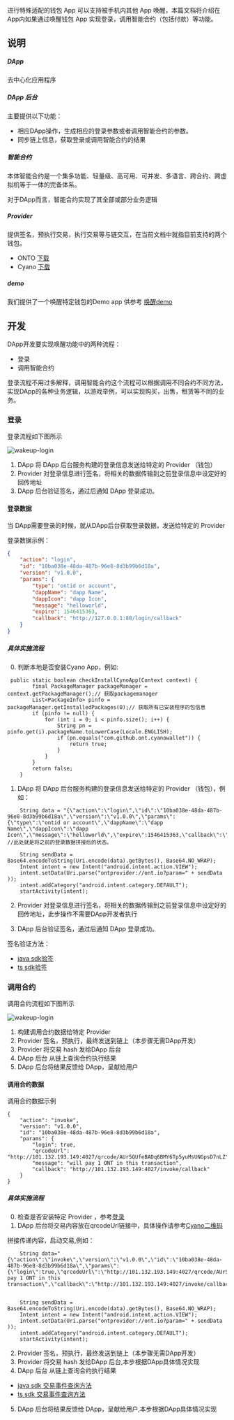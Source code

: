 


进行特殊适配的钱包 App 可以支持被手机内其他 App 唤醒，本篇文档将介绍在App内如果通过唤醒钱包 App 实现登录，调用智能合约（包括付款）等功能。

## 说明

##### DApp
去中心化应用程序

##### DApp 后台
主要提供以下功能：
- 相应DApp操作，生成相应的登录参数或者调用智能合约的参数。
- 同步链上信息，获取登录或调用智能合约的结果

##### 智能合约
本体智能合约是一个集多功能、轻量级、高可用、可并发、多语言、跨合约、跨虚拟机等于一体的完备体系。

对于DApp而言，智能合约实现了其全部或部分业务逻辑

##### Provider
提供签名，预执行交易，执行交易等与链交互，在当前文档中就指目前支持的两个钱包。
- ONTO [下载](https://onto.app)
- Cyano [下载](http://101.132.193.149/files/app-debug.apk)

##### demo
我们提供了一个唤醒特定钱包的Demo app 供参考 [唤醒demo](https://github.com/ontio-cyano/android-app-demo)

## 开发

DApp开发要实现唤醒功能中的两种流程：
- 登录
- 调用智能合约

登录流程不用过多解释，调用智能合约这个流程可以根据调用不同合约不同方法，实现DApp的各种业务逻辑，以游戏举例，可以实现购买，出售，租赁等不同的业务。

### 登录

登录流程如下图所示

![wakeup-login](https://raw.githubusercontent.com/ontio/documentation/master/dev-website-docs/assets/integration/wakeupLogin.png)

1. DApp 将 DApp 后台服务构建的登录信息发送给特定的 Provider （钱包）
2. Provider 对登录信息进行签名，将相关的数据传输到之前登录信息中设定好的回传地址
3. DApp 后台验证签名，通过后通知 DApp 登录成功。

#### 登录数据

当 DApp需要登录的时候，就从DApp后台获取登录数据，发送给特定的 Provider

登录数据示例：
```json
{
	"action": "login",
	"id": "10ba038e-48da-487b-96e8-8d3b99b6d18a",
	"version": "v1.0.0",
	"params": {
		"type": "ontid or account",
		"dappName": "dapp Name",
		"dappIcon": "dapp Icon",
		"message": "helloworld",
		"expire": 1546415363,
		"callback": "http://127.0.0.1:80/login/callback"
	}
}
```

##### 具体实施流程

0. 判断本地是否安装Cyano App，例如:
```
 public static boolean checkInstallCynoApp(Context context) {
        final PackageManager packageManager = context.getPackageManager();// 获取packagemanager
        List<PackageInfo> pinfo = packageManager.getInstalledPackages(0);// 获取所有已安装程序的包信息
        if (pinfo != null) {
            for (int i = 0; i < pinfo.size(); i++) {
                String pn = pinfo.get(i).packageName.toLowerCase(Locale.ENGLISH);
                if (pn.equals("com.github.ont.cyanowallet")) {
                    return true;
                }
            }
        }
        return false;
    }
```


1.  DApp 将 DApp 后台服务构建的登录信息发送给特定的 Provider （钱包），例如：
```
    String data = "{\"action\":\"login\",\"id\":\"10ba038e-48da-487b-96e8-8d3b99b6d18a\",\"version\":\"v1.0.0\",\"params\":{\"type\":\"ontid or account\",\"dappName\":\"dapp Name\",\"dappIcon\":\"dapp Icon\",\"message\":\"helloworld\",\"expire\":1546415363,\"callback\":\"http://127.0.0.1:80/login/callback\"}}"; //此处就是将之前的登录数据拼接后的状态。

    String sendData = Base64.encodeToString(Uri.encode(data).getBytes(), Base64.NO_WRAP);
    Intent intent = new Intent("android.intent.action.VIEW");
    intent.setData(Uri.parse("ontprovider://ont.io?param=" + sendData ));
    intent.addCategory("android.intent.category.DEFAULT");
    startActivity(intent);
```

2. Provider 对登录信息进行签名，将相关的数据传输到之前登录信息中设定好的回传地址，此步操作不需要DApp开发者执行

3. DApp 后台验证签名，通过后通知 DApp 登录成功。

签名验证方法：
* [java sdk验签](https://github.com/ontio/ontology-java-sdk/blob/master/docs/cn/interface.md#%E7%AD%BE%E5%90%8D%E9%AA%8C%E7%AD%BE)
* [ts sdk验签](https://github.com/ontio/ontology-ts-sdk/blob/master/test/message.test.ts)


### 调用合约

调用合约流程如下图所示

![wakeup-login](https://raw.githubusercontent.com/ontio/documentation/master/dev-website-docs/assets/integration/wakeupInvoke.png)

1. 构建调用合约数据给特定 Provider
2. Provider 签名，预执行，最终发送到链上（本步骤无需DApp开发）
3. Provider 将交易 hash 发给DApp 后台
4. DApp 后台 从链上查询合约执行结果
5. DApp 后台将结果反馈给 DApp，呈献给用户

#### 调用合约数据

调用合约数据示例
```
{
	"action": "invoke",
	"version": "v1.0.0",
	"id": "10ba038e-48da-487b-96e8-8d3b99b6d18a",
	"params": {
		"login": true,
		"qrcodeUrl": "http://101.132.193.149:4027/qrcode/AUr5QUfeBADq6BMY6Tp5yuMsUNGpsD7nLZ",
		"message": "will pay 1 ONT in this transaction",
		"callback": "http://101.132.193.149:4027/invoke/callback"
	}
}
```
##### 具体实施流程

0. 检查是否安装特定 Provider ，参考[登录](#登录)
1. DApp 后台将交易内容放在qrcodeUrl链接中，具体操作请参考[Cyano二维码](https://github.com/ontio-cyano/CEPs/blob/master/CEPS/CEP1.mediawiki#Invoke_a_Smart_Contract-2)

 拼接传递内容，启动交易,例如：

```
    String data="{\"action\":\"invoke\",\"version\":\"v1.0.0\",\"id\":\"10ba038e-48da-487b-96e8-8d3b99b6d18a\",\"params\":{\"login\":true,\"qrcodeUrl\":\"http://101.132.193.149:4027/qrcode/AUr5QUfeBADq6BMY6Tp5yuMsUNGpsD7nLZ\",\"message\":\"will pay 1 ONT in this transaction\",\"callback\":\"http://101.132.193.149:4027/invoke/callback\"}}";


    String sendData = Base64.encodeToString(Uri.encode(data).getBytes(), Base64.NO_WRAP);
    Intent intent = new Intent("android.intent.action.VIEW");
    intent.setData(Uri.parse("ontprovider://ont.io?param=" + sendData ));
    intent.addCategory("android.intent.category.DEFAULT");
    startActivity(intent);
```

2. Provider 签名，预执行，最终发送到链上（本步骤无需DApp开发）
3. Provider 将交易 hash 发给DApp 后台,本步根据DApp具体情况实现
4. DApp 后台 从链上查询合约执行结果
  - [java sdk 交易事件查询方法](https://github.com/ontio/ontology-java-sdk/blob/master/docs/cn/basic.md#%E4%B8%8E%E9%93%BE%E4%BA%A4%E4%BA%92%E6%8E%A5%E5%8F%A3)
  - [ts sdk 交易事件查询方法](https://github.com/ontio/ontology-ts-sdk/blob/master/test/websocket.test.ts)
5. DApp 后台将结果反馈给 DApp，呈献给用户,本步根据DApp具体情况实现
